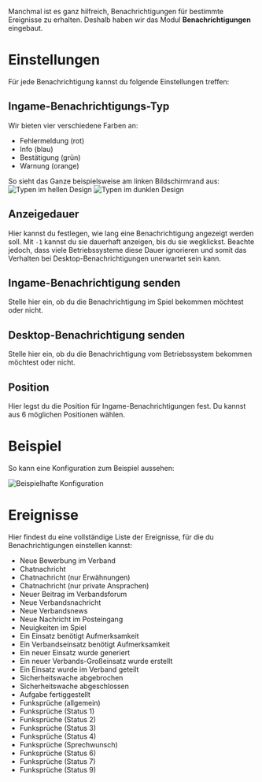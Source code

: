 Manchmal ist es ganz hilfreich, Benachrichtigungen für bestimmte Ereignisse zu erhalten. Deshalb haben wir das Modul **Benachrichtigungen** eingebaut.

# Einstellungen
Für jede Benachrichtigung kannst du folgende Einstellungen treffen:

## Ingame-Benachrichtigungs-Typ
Wir bieten vier verschiedene Farben an:
* Fehlermeldung (rot)
* Info (blau)
* Bestätigung (grün)
* Warnung (orange)

So sieht das Ganze beispielsweise am linken Bildschirmrand aus:
![Typen im hellen Design](types_light.png) ![Typen im dunklen Design](types_dark.png)

## Anzeigedauer
Hier kannst du festlegen, wie lang eine Benachrichtigung angezeigt werden soll. Mit `-1` kannst du sie dauerhaft anzeigen, bis du sie wegklickst. Beachte jedoch, dass viele Betriebssysteme diese Dauer ignorieren und somit das Verhalten bei Desktop-Benachrichtigungen unerwartet sein kann.

## Ingame-Benachrichtigung senden
Stelle hier ein, ob du die Benachrichtigung im Spiel bekommen möchtest oder nicht.

## Desktop-Benachrichtigung senden
Stelle hier ein, ob du die Benachrichtigung vom Betriebssystem bekommen möchtest oder nicht.

## Position
Hier legst du die Position für Ingame-Benachrichtigungen fest. Du kannst aus 6 möglichen Positionen wählen.

# Beispiel
So kann eine Konfiguration zum Beispiel aussehen:

![Beispielhafte Konfiguration](example.png)

# Ereignisse
Hier findest du eine vollständige Liste der Ereignisse, für die du Benachrichtigungen einstellen kannst:

* Neue Bewerbung im Verband
* Chatnachricht
* Chatnachricht (nur Erwähnungen)
* Chatnachricht (nur private Ansprachen)
* Neuer Beitrag im Verbandsforum
* Neue Verbandsnachricht
* Neue Verbandsnews
* Neue Nachricht im Posteingang
* Neuigkeiten im Spiel
* Ein Einsatz benötigt Aufmerksamkeit
* Ein Verbandseinsatz benötigt Aufmerksamkeit
* Ein neuer Einsatz wurde generiert
* Ein neuer Verbands-Großeinsatz wurde erstellt
* Ein Einsatz wurde im Verband geteilt
* Sicherheitswache abgebrochen
* Sicherheitswache abgeschlossen
* Aufgabe fertiggestellt
* Funksprüche (allgemein)
* Funksprüche (Status 1)
* Funksprüche (Status 2)
* Funksprüche (Status 3)
* Funksprüche (Status 4)
* Funksprüche (Sprechwunsch)
* Funksprüche (Status 6)
* Funksprüche (Status 7)
* Funksprüche (Status 9)

